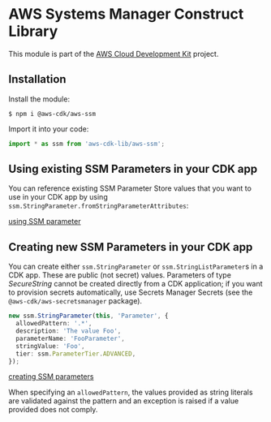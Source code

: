 # AWS Systems Manager Construct Library


This module is part of the [AWS Cloud Development Kit](https://github.com/aws/aws-cdk) project.

## Installation

Install the module:

```console
$ npm i @aws-cdk/aws-ssm
```

Import it into your code:

```ts nofixture
import * as ssm from 'aws-cdk-lib/aws-ssm';
```

## Using existing SSM Parameters in your CDK app

You can reference existing SSM Parameter Store values that you want to use in
your CDK app by using `ssm.StringParameter.fromStringParameterAttributes`:

[using SSM parameter](test/integ.parameter-store-string.lit.ts)

## Creating new SSM Parameters in your CDK app

You can create either `ssm.StringParameter` or `ssm.StringListParameter`s in
a CDK app. These are public (not secret) values. Parameters of type
*SecureString* cannot be created directly from a CDK application; if you want
to provision secrets automatically, use Secrets Manager Secrets (see the
`@aws-cdk/aws-secretsmanager` package).

```ts
new ssm.StringParameter(this, 'Parameter', {
  allowedPattern: '.*',
  description: 'The value Foo',
  parameterName: 'FooParameter',
  stringValue: 'Foo',
  tier: ssm.ParameterTier.ADVANCED,
});
```

[creating SSM parameters](test/integ.parameter.lit.ts)

When specifying an `allowedPattern`, the values provided as string literals
are validated against the pattern and an exception is raised if a value
provided does not comply.
